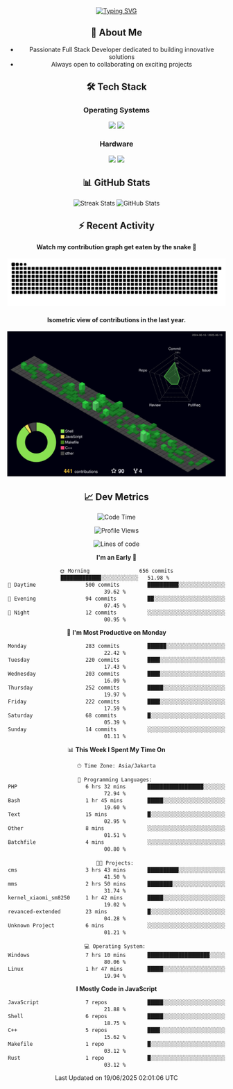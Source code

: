 <div align="center" style="max-width: 900px; margin: auto;">
<a href="https://github.com/thunderkex">
  <img src="https://readme-typing-svg.herokuapp.com?font=Fira+Code&pause=1000&center=true&vCenter=true&width=435&lines=Ha+ha!+I+am+here!;Told+you+a+storm+was+coming!" alt="Typing SVG" />
</a>

## 👋 About Me
- Passionate Full Stack Developer dedicated to building innovative solutions
- Always open to collaborating on exciting projects

## 🛠️ Tech Stack
### Operating Systems
<a href="#"><img src="https://img.shields.io/badge/Linux-FCC624?style=flat&logo=linux&logoColor=black"></a>
<a href="#"><img src="https://img.shields.io/badge/Windows-0078D6?style=flat&logo=windows&logoColor=white"></a>

### Hardware
<a href="#"><img src="https://img.shields.io/badge/Raspberry%20Pi-C51A4A?style=flat&logo=raspberrypi&logoColor=white"></a>
<a href="#"><img src="https://img.shields.io/badge/Arduino-00979D?style=flat&logo=Arduino&logoColor=white"></a>

## 📊 GitHub Stats
<div align="center">
  <img src="https://streak-stats.demolab.com?user=thunderkex&theme=tokyonight-duo&border_radius=20" alt="Streak Stats" />
  <img src="https://github-readme-stats.vercel.app/api?username=thunderkex&show_icons=true&theme=tokyonight&border_radius=20" alt="GitHub Stats" />
</div>

## ⚡ Recent Activity
<h4>Watch my contribution graph get eaten by the snake 🐍</h4>
<img width="600em" alt="thunderkex's Github commit snake" src="https://raw.githubusercontent.com/thunderkex/thunderkex/output/grid-snake-ov.svg" />

<h4>Isometric view of contributions in the last year.</h4>
<a href="./profile-3d-contrib/profile-night-green.svg">
	<img width="600em" src="./profile-3d-contrib/profile-night-green.svg">
</a>

## 📈 Dev Metrics
<!--START_SECTION:waka-->
![Code Time](http://img.shields.io/badge/Code%20Time-1%2C335%20hrs%2013%20mins-blue)

![Profile Views](http://img.shields.io/badge/Profile%20Views-1-blue)

![Lines of code](https://img.shields.io/badge/From%20Hello%20World%20I%27ve%20Written-3.4%20million%20lines%20of%20code-blue)

**I'm an Early 🐤** 

```text
🌞 Morning                656 commits         █████████████░░░░░░░░░░░░   51.98 % 
🌆 Daytime                500 commits         ██████████░░░░░░░░░░░░░░░   39.62 % 
🌃 Evening                94 commits          ██░░░░░░░░░░░░░░░░░░░░░░░   07.45 % 
🌙 Night                  12 commits          ░░░░░░░░░░░░░░░░░░░░░░░░░   00.95 % 
```
📅 **I'm Most Productive on Monday** 

```text
Monday                   283 commits         ██████░░░░░░░░░░░░░░░░░░░   22.42 % 
Tuesday                  220 commits         ████░░░░░░░░░░░░░░░░░░░░░   17.43 % 
Wednesday                203 commits         ████░░░░░░░░░░░░░░░░░░░░░   16.09 % 
Thursday                 252 commits         █████░░░░░░░░░░░░░░░░░░░░   19.97 % 
Friday                   222 commits         ████░░░░░░░░░░░░░░░░░░░░░   17.59 % 
Saturday                 68 commits          █░░░░░░░░░░░░░░░░░░░░░░░░   05.39 % 
Sunday                   14 commits          ░░░░░░░░░░░░░░░░░░░░░░░░░   01.11 % 
```


📊 **This Week I Spent My Time On** 

```text
🕑︎ Time Zone: Asia/Jakarta

💬 Programming Languages: 
PHP                      6 hrs 32 mins       ██████████████████░░░░░░░   72.94 % 
Bash                     1 hr 45 mins        █████░░░░░░░░░░░░░░░░░░░░   19.60 % 
Text                     15 mins             █░░░░░░░░░░░░░░░░░░░░░░░░   02.95 % 
Other                    8 mins              ░░░░░░░░░░░░░░░░░░░░░░░░░   01.51 % 
Batchfile                4 mins              ░░░░░░░░░░░░░░░░░░░░░░░░░   00.80 % 

🐱‍💻 Projects: 
cms                      3 hrs 43 mins       ██████████░░░░░░░░░░░░░░░   41.50 % 
mms                      2 hrs 50 mins       ████████░░░░░░░░░░░░░░░░░   31.74 % 
kernel_xiaomi_sm8250     1 hr 42 mins        █████░░░░░░░░░░░░░░░░░░░░   19.02 % 
revanced-extended        23 mins             █░░░░░░░░░░░░░░░░░░░░░░░░   04.28 % 
Unknown Project          6 mins              ░░░░░░░░░░░░░░░░░░░░░░░░░   01.21 % 

💻 Operating System: 
Windows                  7 hrs 10 mins       ████████████████████░░░░░   80.06 % 
Linux                    1 hr 47 mins        █████░░░░░░░░░░░░░░░░░░░░   19.94 % 
```

**I Mostly Code in JavaScript** 

```text
JavaScript               7 repos             █████░░░░░░░░░░░░░░░░░░░░   21.88 % 
Shell                    6 repos             █████░░░░░░░░░░░░░░░░░░░░   18.75 % 
C++                      5 repos             ████░░░░░░░░░░░░░░░░░░░░░   15.62 % 
Makefile                 1 repo              █░░░░░░░░░░░░░░░░░░░░░░░░   03.12 % 
Rust                     1 repo              █░░░░░░░░░░░░░░░░░░░░░░░░   03.12 % 
```




 Last Updated on 19/06/2025 02:01:06 UTC
<!--END_SECTION:waka-->
</div>
